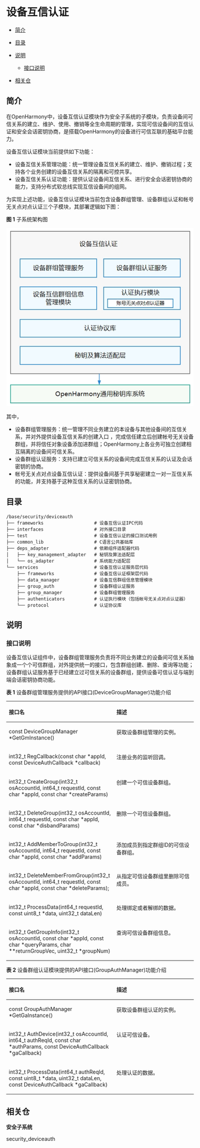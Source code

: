 # 设备互信认证<a name="ZH-CN_TOPIC_0000001150002727"></a>

-   [简介](#section11660541593)
-   [目录](#section161941989596)
-   [说明](#section1312121216216)
    -   [接口说明](#section1551164914237)

-   [相关仓](#section1371113476307)

## 简介<a name="section11660541593"></a>

在OpenHarmony中，设备互信认证模块作为安全子系统的子模块，负责设备间可信关系的建立、维护、使用、撤销等全生命周期的管理，实现可信设备间的互信认证和安全会话密钥协商，是搭载OpenHarmony的设备进行可信互联的基础平台能力。

设备互信认证模块当前提供如下功能：

-   设备互信关系管理功能：统一管理设备互信关系的建立、维护、撤销过程；支持各个业务创建的设备互信关系的隔离和可控共享。
-   设备互信关系认证功能：提供认证设备间互信关系、进行安全会话密钥协商的能力，支持分布式软总线实现互信设备间的组网。

为实现上述功能，设备互信认证模块当前包含设备群组管理、设备群组认证和帐号无关点对点认证三个子模块，其部署逻辑如下图：

**图 1**  子系统架构图<a name="fig4460722185514"></a>  


![](figures/zh-cn_deviceauth_architecture.png)

其中，

-   设备群组管理服务：统一管理不同业务建立的本设备与其他设备间的互信关系，并对外提供设备互信关系的创建入口 ，完成信任建立后创建帐号无关设备群组，并将信任对象设备添加进群组；OpenHarmony上各业务可独立创建相互隔离的设备间可信关系。
-   设备群组认证服务：支持已建立可信关系的设备间完成互信关系的认证及会话密钥的协商。
-   帐号无关点对点设备互信认证：提供设备间基于共享秘密建立一对一互信关系的功能，并支持基于这种互信关系的认证密钥协商。

## 目录<a name="section161941989596"></a>

```
/base/security/deviceauth
├── frameworks                   # 设备互信认证IPC代码
├── interfaces                   # 对外接口目录
├── test                         # 设备互信认证的接口测试用例
├── common_lib                   # C语言公共基础库
├── deps_adapter                 # 依赖组件适配器代码
│   ├── key_management_adapter   # 秘钥及算法适配层
│   └── os_adapter               # 系统能力适配层
└── services                     # 设备互信认证服务层代码
    ├── frameworks               # 设备互信认证框架层代码
    ├── data_manager             # 设备互信群组信息管理模块
    ├── group_auth               # 设备群组认证服务
    ├── group_manager            # 设备群组管理服务
    ├── authenticators           # 认证执行模块（包括帐号无关点对点认证器）
    └── protocol                 # 认证协议库
```

## 说明<a name="section1312121216216"></a>

### 接口说明<a name="section1551164914237"></a>

设备互信认证组件中，设备群组管理服务负责将不同业务建立的设备间可信关系抽象成一个个可信群组，对外提供统一的接口，包含群组创建、删除、查询等功能；设备群组认证服务基于已经建立过可信关系的设备群组，提供设备可信认证与端到端会话密钥协商功能。

**表 1**  设备群组管理服务提供的API接口\(DeviceGroupManager\)功能介绍

<a name="table1731550155318"></a>
<table><thead align="left"><tr id="row4419501537"><th class="cellrowborder" valign="top" width="57.38999999999999%" id="mcps1.2.3.1.1"><p id="p54150165315"><a name="p54150165315"></a><a name="p54150165315"></a>接口名</p>
</th>
<th class="cellrowborder" valign="top" width="42.61%" id="mcps1.2.3.1.2"><p id="p941150145313"><a name="p941150145313"></a><a name="p941150145313"></a>描述</p>
</th>
</tr>
</thead>
<tbody><tr id="row34145016535"><td class="cellrowborder" valign="top" width="57.38999999999999%" headers="mcps1.2.3.1.1 "><p id="p1487722894416"><a name="p1487722894416"></a><a name="p1487722894416"></a>const DeviceGroupManager *GetGmInstance()</p>
</td>
<td class="cellrowborder" valign="top" width="42.61%" headers="mcps1.2.3.1.2 "><p id="p13562171015712"><a name="p13562171015712"></a><a name="p13562171015712"></a>获取设备群组管理的实例。</p>
</td>
</tr>
<tr id="row1027292610453"><td class="cellrowborder" valign="top" width="57.38999999999999%" headers="mcps1.2.3.1.1 "><p id="p1227312634518"><a name="p1227312634518"></a><a name="p1227312634518"></a>int32_t RegCallback(const char *appId, const DeviceAuthCallback *callback)</p>
</td>
<td class="cellrowborder" valign="top" width="42.61%" headers="mcps1.2.3.1.2 "><p id="p7488141134613"><a name="p7488141134613"></a><a name="p7488141134613"></a>注册业务的监听回调。</p>
</td>
</tr>
<tr id="row1746172917474"><td class="cellrowborder" valign="top" width="57.38999999999999%" headers="mcps1.2.3.1.1 "><p id="p9758144610285"><a name="p9758144610285"></a><a name="p9758144610285"></a>int32_t CreateGroup(int32_t osAccountId, int64_t requestId, const char *appId, const char *createParams)</p>
</td>
<td class="cellrowborder" valign="top" width="42.61%" headers="mcps1.2.3.1.2 "><p id="p2431455765"><a name="p2431455765"></a><a name="p2431455765"></a>创建一个可信设备群组。</p>
</td>
</tr>
<tr id="row10992232154714"><td class="cellrowborder" valign="top" width="57.38999999999999%" headers="mcps1.2.3.1.1 "><p id="p1310363994713"><a name="p1310363994713"></a><a name="p1310363994713"></a>int32_t DeleteGroup(int32_t osAccountId, int64_t requestId, const char *appId, const char *disbandParams)</p>
</td>
<td class="cellrowborder" valign="top" width="42.61%" headers="mcps1.2.3.1.2 "><p id="p126575774517"><a name="p126575774517"></a><a name="p126575774517"></a>删除一个可信设备群组。</p>
</td>
</tr>
<tr id="row1440154863415"><td class="cellrowborder" valign="top" width="57.38999999999999%" headers="mcps1.2.3.1.1 "><p id="p19702122715481"><a name="p19702122715481"></a><a name="p19702122715481"></a>int32_t AddMemberToGroup(int32_t osAccountId, int64_t requestId, const char *appId, const char *addParams)</p>
</td>
<td class="cellrowborder" valign="top" width="42.61%" headers="mcps1.2.3.1.2 "><p id="p240224817343"><a name="p240224817343"></a><a name="p240224817343"></a>添加成员到指定群组ID的可信设备群组。</p>
</td>
</tr>
<tr id="row495164812345"><td class="cellrowborder" valign="top" width="57.38999999999999%" headers="mcps1.2.3.1.1 "><p id="p1872417515488"><a name="p1872417515488"></a><a name="p1872417515488"></a>int32_t DeleteMemberFromGroup(int32_t osAccountId, int64_t requestId, const char *appId, const char *deleteParams);</p>
</td>
<td class="cellrowborder" valign="top" width="42.61%" headers="mcps1.2.3.1.2 "><p id="p1995144893411"><a name="p1995144893411"></a><a name="p1995144893411"></a>从指定可信设备群组里删除可信成员。</p>
</td>
</tr>
<tr id="row4107114933418"><td class="cellrowborder" valign="top" width="57.38999999999999%" headers="mcps1.2.3.1.1 "><p id="p794617473016"><a name="p794617473016"></a><a name="p794617473016"></a>int32_t ProcessData(int64_t requestId, const uint8_t *data, uint32_t dataLen)</p>
</td>
<td class="cellrowborder" valign="top" width="42.61%" headers="mcps1.2.3.1.2 "><p id="p11107849113418"><a name="p11107849113418"></a><a name="p11107849113418"></a>处理绑定或者解绑的数据。</p>
</td>
</tr>
<tr id="row3270349193419"><td class="cellrowborder" valign="top" width="57.38999999999999%" headers="mcps1.2.3.1.1 "><p id="p179130216514"><a name="p179130216514"></a><a name="p179130216514"></a>int32_t GetGroupInfo(int32_t osAccountId, const char *appId, const char *queryParams, char **returnGroupVec, uint32_t *groupNum)</p>
</td>
<td class="cellrowborder" valign="top" width="42.61%" headers="mcps1.2.3.1.2 "><p id="p12701049183411"><a name="p12701049183411"></a><a name="p12701049183411"></a>查询可信设备群组信息。</p>
</td>
</tr>
</tbody>
</table>

**表 2**  设备群组认证模块提供的API接口\(GroupAuthManager\)功能介绍

<a name="table12330133114308"></a>
<table><thead align="left"><tr id="row15330631193013"><th class="cellrowborder" valign="top" width="57.38999999999999%" id="mcps1.2.3.1.1"><p id="p73319319302"><a name="p73319319302"></a><a name="p73319319302"></a>接口名</p>
</th>
<th class="cellrowborder" valign="top" width="42.61%" id="mcps1.2.3.1.2"><p id="p133312317305"><a name="p133312317305"></a><a name="p133312317305"></a>描述</p>
</th>
</tr>
</thead>
<tbody><tr id="row15331183193010"><td class="cellrowborder" valign="top" width="57.38999999999999%" headers="mcps1.2.3.1.1 "><p id="p19743328133620"><a name="p19743328133620"></a><a name="p19743328133620"></a>const GroupAuthManager *GetGaInstance()</p>
</td>
<td class="cellrowborder" valign="top" width="42.61%" headers="mcps1.2.3.1.2 "><p id="p16742028153611"><a name="p16742028153611"></a><a name="p16742028153611"></a>获取设备群组认证的实例。</p>
</td>
</tr>
<tr id="row7331133163017"><td class="cellrowborder" valign="top" width="57.38999999999999%" headers="mcps1.2.3.1.1 "><p id="p118111117133514"><a name="p118111117133514"></a><a name="p118111117133514"></a>int32_t AuthDevice(int32_t osAccountId, int64_t authReqId, const char *authParams, const DeviceAuthCallback *gaCallback)</p>
</td>
<td class="cellrowborder" valign="top" width="42.61%" headers="mcps1.2.3.1.2 "><p id="p151481335193817"><a name="p151481335193817"></a><a name="p151481335193817"></a>认证可信设备。</p>
</td>
</tr>
<tr id="row633283153012"><td class="cellrowborder" valign="top" width="57.38999999999999%" headers="mcps1.2.3.1.1 "><p id="p12534111115352"><a name="p12534111115352"></a><a name="p12534111115352"></a>int32_t ProcessData(int64_t authReqId, const uint8_t *data, uint32_t dataLen, const DeviceAuthCallback *gaCallback)</p>
</td>
<td class="cellrowborder" valign="top" width="42.61%" headers="mcps1.2.3.1.2 "><p id="p1633173173012"><a name="p1633173173012"></a><a name="p1633173173012"></a>处理认证的数据。</p>
</td>
</tr>
</tbody>
</table>

## 相关仓<a name="section1371113476307"></a>

**安全子系统**

security\_deviceauth
